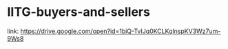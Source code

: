 # IITG-buyers-and-sellers

link: https://drive.google.com/open?id=1biQ-TvIJq0KCLKqlnspKV3Wz7um-9Ws8
